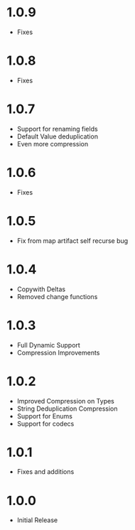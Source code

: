 # 1.0.9
* Fixes

# 1.0.8
* Fixes

# 1.0.7
* Support for renaming fields
* Default Value deduplication
* Even more compression

# 1.0.6
* Fixes

# 1.0.5
* Fix from map artifact self recurse bug

# 1.0.4
* Copywith Deltas
* Removed change functions

# 1.0.3
* Full Dynamic Support
* Compression Improvements

# 1.0.2
* Improved Compression on Types
* String Deduplication Compression
* Support for Enums
* Support for codecs

# 1.0.1
* Fixes and additions

# 1.0.0

* Initial Release
